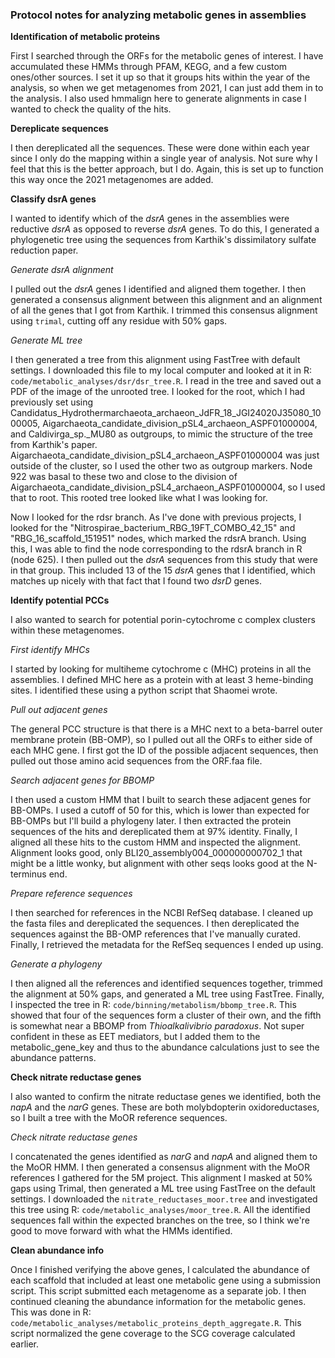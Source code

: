 ### Protocol notes for analyzing metabolic genes in assemblies

**Identification of metabolic proteins**

First I searched through the ORFs for the metabolic genes of interest.
I have accumulated these HMMs through PFAM, KEGG, and a few custom ones/other sources.
I set it up so that it groups hits within the year of the analysis, so when we get metagenomes from 2021, I can just add them in to the analysis.
I also used hmmalign here to generate alignments in case I wanted to check the quality of the hits.


**Dereplicate sequences**

I then dereplicated all the sequences.
These were done within each year since I only do the mapping within a single year of analysis.
Not sure why I feel that this is the better approach, but I do.
Again, this is set up to function this way once the 2021 metagenomes are added.


**Classify dsrA genes**

I wanted to identify which of the *dsrA* genes in the assemblies were reductive *dsrA* as opposed to reverse *dsrA* genes.
To do this, I generated a phylogenetic tree using the sequences from Karthik's dissimilatory sulfate reduction paper.


*Generate dsrA alignment*

I pulled out the *dsrA* genes I identified and aligned them together.
I then generated a consensus alignment between this alignment and an alignment of all the genes that I got from Karthik.
I trimmed this consensus alignment using `trimal`, cutting off any residue with 50% gaps.

*Generate ML tree*

I then generated a tree from this alignment using FastTree with default settings.
I downloaded this file to my local computer and looked at it in R: `code/metabolic_analyses/dsr/dsr_tree.R`.
I read in the tree and saved out a PDF of the image of the unrooted tree.
I looked for the root, which I had previously set using Candidatus_Hydrothermarchaeota_archaeon_JdFR_18_JGI24020J35080_1000005, Aigarchaeota_candidate_division_pSL4_archaeon_ASPF01000004, and Caldivirga_sp._MU80 as outgroups, to mimic the structure of the tree from Karthik's paper.
Aigarchaeota_candidate_division_pSL4_archaeon_ASPF01000004 was just outside of the cluster, so I used the other two as outgroup markers.
Node 922 was basal to these two and close to the division of Aigarchaeota_candidate_division_pSL4_archaeon_ASPF01000004, so I used that to root.
This rooted tree looked like what I was looking for.

Now I looked for the rdsr branch.
As I've done with previous projects, I looked for the "Nitrospirae_bacterium_RBG_19FT_COMBO_42_15" and "RBG_16_scaffold_151951" nodes, which marked the rdsrA branch.
Using this, I was able to find the node corresponding to the rdsrA branch in R (node 625).
I then pulled out the *dsrA* sequences from this study that were in that group.
This included 13 of the 15 *dsrA* genes that I identified, which matches up nicely with that fact that I found two *dsrD* genes.


**Identify potential PCCs**

I also wanted to search for potential porin-cytochrome c complex clusters within these metagenomes.

*First identify MHCs*

I started by looking for multiheme cytochrome c (MHC) proteins in all the assemblies.
I defined MHC here as a protein with at least 3 heme-binding sites.
I identified these using a python script that Shaomei wrote.

*Pull out adjacent genes*

The general PCC structure is that there is a MHC next to a beta-barrel outer membrane protein (BB-OMP), so I pulled out all the ORFs to either side of each MHC gene.
I first got the ID of the possible adjacent sequences, then pulled out those amino acid sequences from the ORF.faa file.

*Search adjacent genes for BBOMP*

I then used a custom HMM that I built to search these adjacent genes for BB-OMPs.
I used a cutoff of 50 for this, which is lower than expected for BB-OMPs but I'll build a phylogeny later.
I then extracted the protein sequences of the hits and dereplicated them at 97% identity.
Finally, I aligned all these hits to the custom HMM and inspected the alignment.
Alignment looks good, only BLI20_assembly004_000000000702_1 that might be a little wonky, but alignment with other seqs looks good at the N-terminus end.

*Prepare reference sequences*

I then searched for references in the NCBI RefSeq database.
I cleaned up the fasta files and dereplicated the sequences.
I then dereplicated the sequences against the BB-OMP references that I've manually curated.
Finally, I retrieved the metadata for the RefSeq sequences I ended up using.

*Generate a phylogeny*

I then aligned all the references and identified sequences together, trimmed the alignment at 50% gaps, and generated a ML tree using FastTree.
Finally, I inspected the tree in R: `code/binning/metabolism/bbomp_tree.R`.
This showed that four of the sequences form a cluster of their own, and the fifth is somewhat near a BBOMP from *Thioalkalivibrio paradoxus*.
Not super confident in these as EET mediators, but I added them to the metabolic_gene_key and thus to the abundance calculations just to see the abundance patterns.


**Check nitrate reductase genes**

I also wanted to confirm the nitrate reductase genes we identified, both the *napA* and the *narG* genes.
These are both molybdopterin oxidoreductases, so I built a tree with the MoOR reference sequences.

*Check nitrate reductase genes*

I concatenated the genes identified as *narG* and *napA* and aligned them to the MoOR HMM.
I then generated a consensus alignment with the MoOR references I gathered for the 5M project.
This alignment I masked at 50% gaps using Trimal, then generated a ML tree using FastTree on the default settings.
I downloaded the `nitrate_reductases_moor.tree` and investigated this tree using R: `code/metabolic_analyses/moor_tree.R`.
All the identified sequences fall within the expected branches on the tree, so I think we're good to move forward with what the HMMs identified.


**Clean abundance info**

Once I finished verifying the above genes, I calculated the abundance of each scaffold that included at least one metabolic gene using a submission script.
This script submitted each metagenome as a separate job.
I then continued cleaning the abundance information for the metabolic genes.
This was done in R: `code/metabolic_analyses/metabolic_proteins_depth_aggregate.R`.
This script normalized the gene coverage to the SCG coverage calculated earlier.
